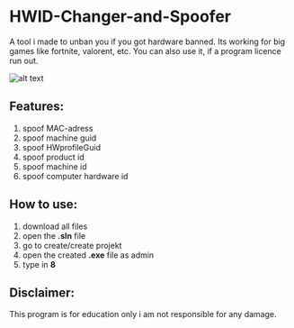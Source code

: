 # HWID-Changer-and-Spoofer
A tool i made to unban you if you got hardware banned. Its working for big games like fortnite, valorent, etc. You can also use it, if a program licence run out.

![alt text](https://i.ibb.co/VDT7wwk/WM-Screenshots-20220611150254.png)


## Features:

1. spoof MAC-adress
2. spoof machine guid
3. spoof HWprofileGuid
4. spoof product id
5. spoof machine id
6. spoof computer hardware id

## How to use:

1. download all files
2. open the **.sln** file
3. go to create/create projekt
4. open the created **.exe** file as admin
5. type in **8**

## Disclaimer:
This program is for education only i am not responsible for any damage.


